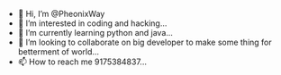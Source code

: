 - 👋 Hi, I’m @PheonixWay
- 👀 I’m interested in coding and hacking...
- 🌱 I’m currently learning python and java...
- 💞️ I’m looking to collaborate on big developer to make some thing for betterment of world...
- 📫 How to reach me 9175384837...

<!---
DANISHAAAA/DANISHAAAA is a ✨ special ✨ repository because its `README.md` (this file) appears on your GitHub profile.
You can click the Preview link to take a look at your changes.
--->
